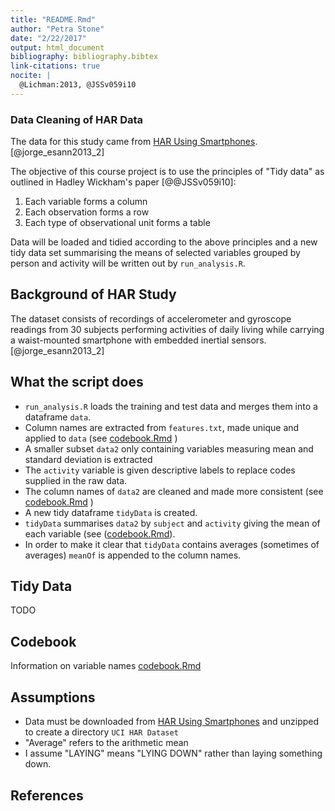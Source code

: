 ```yaml
---
title: "README.Rmd"
author: "Petra Stone"
date: "2/22/2017"
output: html_document
bibliography: bibliography.bibtex
link-citations: true
nocite: | 
  @Lichman:2013, @JSSv059i10
---
```


### Data Cleaning of HAR Data

The data for this study came from [HAR Using Smartphones](http://archive.ics.uci.edu/ml/datasets/Human+Activity+Recognition+Using+Smartphones). [@jorge_esann2013_2]

The objective of this course project is to use the principles of "Tidy data" as outlined in Hadley Wickham's paper [@@JSSv059i10]:

 1. Each variable forms a column
 2. Each observation forms a row
 3. Each type of observational unit forms a table
 
Data will be loaded and tidied according to the above principles and a new tidy data set summarising the means of selected variables grouped by person and activity will be written out by `run_analysis.R`.
 
## Background of HAR Study
The dataset consists of recordings of accelerometer and gyroscope readings from 30 subjects performing activities of daily living while carrying a waist-mounted smartphone with embedded inertial sensors. [@jorge_esann2013_2]

## What the script does
* `run_analysis.R` loads the training and test data and merges them into a dataframe `data`.
* Column names are extracted from `features.txt`, made unique and applied to `data`  (see [codebook.Rmd](codebook.Rmd) )
* A smaller subset `data2` only containing variables measuring mean and standard deviation is extracted
* The `activity` variable is given descriptive labels to replace codes supplied in the raw data.
* The column names of `data2` are cleaned and made more consistent (see [codebook.Rmd](codebook.Rmd) )
* A new tidy dataframe `tidyData` is created. 
* `tidyData` summarises `data2` by `subject` and `activity` giving the mean of each variable (see ([codebook.Rmd](codebook.Rmd)).
* In order to make it clear that `tidyData` contains averages (sometimes of averages) `meanOf` is appended to the column names.

## Tidy Data
TODO

## Codebook
 Information on variable names [codebook.Rmd](codebook.Rmd)


## Assumptions

* Data must be downloaded from [HAR Using Smartphones](http://archive.ics.uci.edu/ml/datasets/Human+Activity+Recognition+Using+Smartphones) and unzipped to create a directory `UCI HAR Dataset`
* "Average" refers to the arithmetic mean
* I assume "LAYING" means "LYING DOWN" rather than laying something down.


## References
